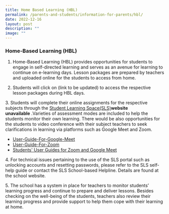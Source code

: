 ```yaml
---
title: Home Based Learning (HBL)
permalink: /parents-and-students/information-for-parents/hbl/
date: 2022-12-16
layout: post
description: ""
image: ""
---
```


### Home-Based Learning (HBL)

1. Home-Based Learning (HBL) provides opportunities for students to engage in self-directed learning and serves as an avenue for learning to continue on e-learning days. Lesson packages are prepared by teachers and uploaded online for the students to access from home.

2. Students will click on (link to be updated) to access the respective lesson packages during HBL days.

3. Students will complete their online assignments for the respective subjects through the [Student Learning Space(SLS)](https://vle.learning.moe.edu.sg/login)**website unavailable** .Varieties of assessment modes are included to help the students monitor their own learning. There would be also opportunities for the students to video conference with their subject teachers to seek clarifications in learning via platforms such as Google Meet and Zoom.

* [User-Guide-For-Google-Meet](/files/User-Guide-For-Google-Meet.pdf)
* [User-Guide-For-Zoom](/files/User-Guide-For-Zoom.pdf)
* [Students' User Guides for Zoom and Google Meet](http://go.gov.sg/user-guides-zoom-google-meet)

4. For technical issues pertaining to the use of the SLS portal such as unlocking accounts and resetting passwords, please refer to the SLS self-help guide or contact the SLS School-based Helpline. Details are found at the school website.

5. The school has a system in place for teachers to monitor students’ learning progress and continue to prepare and deliver lessons. Besides checking on the well-being of the students, teachers also review their learning progress and provide support to help them cope with their learning at home.